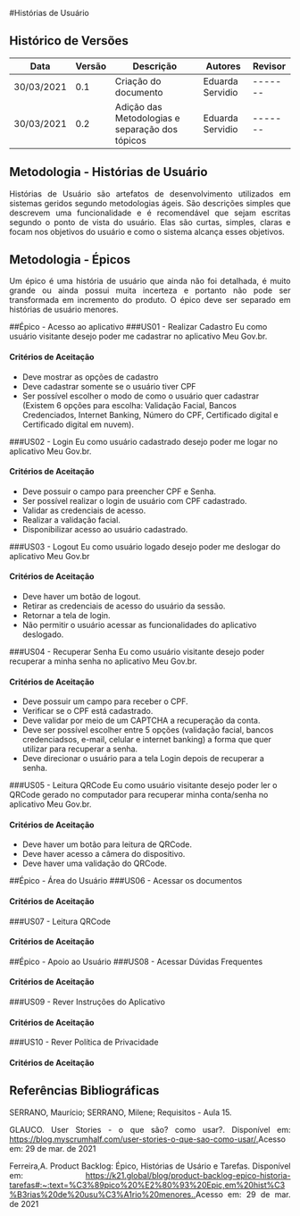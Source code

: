 #Histórias de Usuário
## Histórico de Versões

| Data       | Versão | Descrição                                           | Autores                   | Revisor |
| ---------- | ------ | --------------------------------------------------- | ------------------------- | ------- |
| 30/03/2021 | 0.1    | Criação do documento                                | Eduarda Servidio          | ------- |
| 30/03/2021 | 0.2    | Adição das Metodologias e separação dos tópicos     | Eduarda Servidio          | ------- |

## Metodologia - Histórias de Usuário
<p align="justify">Histórias de Usuário são artefatos de desenvolvimento utilizados em sistemas geridos
segundo metodologias ágeis. São descrições simples que descrevem uma
funcionalidade e é recomendável que sejam escritas segundo o ponto de vista do usuário.
Elas são curtas, simples, claras e focam nos objetivos do usuário e como o sistema alcança esses objetivos.</p>

## Metodologia - Épicos
<p align="justify">Um épico é uma história de usuário que ainda não foi detalhada, é muito grande ou ainda
possui muita incerteza e portanto não pode ser transformada em incremento do produto.
O épico deve ser separado em histórias de usuário menores.</p>

##Épico - Acesso ao aplicativo
###US01 - Realizar Cadastro
Eu como usuário visitante desejo poder me cadastrar no aplicativo Meu Gov.br.
#### Critérios de Aceitação
* Deve mostrar as opções de cadastro
* Deve cadastrar somente se o usuário tiver CPF
* Ser possível escolher o modo de como o usuário quer cadastrar
(Existem 6 opções para escolha: Validação Facial, Bancos Credenciados,
Internet Banking, Número do CPF, Certificado digital e Certificado digital em nuvem).

###US02 - Login
Eu como usuário cadastrado desejo poder me logar no aplicativo Meu Gov.br.
#### Critérios de Aceitação
* Deve possuir o campo para preencher CPF e Senha.
* Ser possível realizar o login de usuário com CPF cadastrado.
* Validar as credenciais de acesso.
* Realizar a validação facial.
* Disponibilizar acesso ao usuário cadastrado.

###US03 - Logout
Eu como usuário logado desejo poder me deslogar do aplicativo Meu Gov.br
#### Critérios de Aceitação
* Deve haver um botão de logout.
* Retirar as credenciais de acesso do usuário da sessão.
* Retornar a tela de login.
* Não permitir o usuário acessar as funcionalidades do aplicativo deslogado.

###US04 - Recuperar Senha
Eu como usuário visitante desejo poder recuperar a minha senha no aplicativo Meu Gov.br.
#### Critérios de Aceitação
* Deve possuir um campo para receber o CPF.
* Verificar se o CPF está cadastrado.
* Deve validar por meio de um CAPTCHA a recuperação da conta.
* Deve ser possível escolher entre 5 opções (validação facial,
bancos credenciadsos, e-mail, celular e internet banking) a forma
que quer utilizar para recuperar a senha.
* Deve direcionar o usuário para a tela Login depois de recuperar a senha.

###US05 - Leitura QRCode
Eu como usuário visitante desejo poder ler o QRCode gerado no computador para recuperar minha conta/senha no aplicativo Meu Gov.br.
#### Critérios de Aceitação
* Deve haver um botão para leitura de QRCode.
* Deve haver acesso a câmera do dispositivo.
* Deve haver uma validação do QRCode.

##Épico - Área do Usuário
###US06 - Acessar os documentos
#### Critérios de Aceitação

###US07 - Leitura QRCode
#### Critérios de Aceitação

##Épico - Apoio ao Usuário
###US08 - Acessar Dúvidas Frequentes
#### Critérios de Aceitação

###US09 - Rever Instruções do Aplicativo
#### Critérios de Aceitação

###US10 - Rever Política de Privacidade
#### Critérios de Aceitação

## Referências Bibliográficas
<p align="justify">SERRANO, Maurício; SERRANO, Milene; Requisitos - Aula 15.</p>
<p align="justify">GLAUCO. User Stories - o que são? como usar?. Disponível em: <a href="https://blog.myscrumhalf.com/user-stories-o-que-sao-como-usar/">https://blog.myscrumhalf.com/user-stories-o-que-sao-como-usar/.</a>Acesso em: 29 de mar. de 2021</p>
<p align="justify">Ferreira,A. Product Backlog: Épico, Histórias de Usário e Tarefas. Disponível em: <a href="https://k21.global/blog/product-backlog-epico-historia-tarefas#:~:text=%C3%89pico%20%E2%80%93%20Epic,em%20hist%C3%B3rias%20de%20usu%C3%A1rio%20menores.">https://k21.global/blog/product-backlog-epico-historia-tarefas#:~:text=%C3%89pico%20%E2%80%93%20Epic,em%20hist%C3%B3rias%20de%20usu%C3%A1rio%20menores..</a>Acesso em: 29 de mar. de 2021</p>
